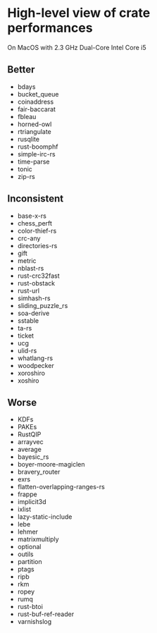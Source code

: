 # High-level view of crate performances

On MacOS with 2.3 GHz Dual-Core Intel Core i5

## Better

- bdays
- bucket_queue
- coinaddress
- fair-baccarat
- fbleau
- horned-owl
- rtriangulate
- rusqlite
- rust-boomphf
- simple-irc-rs
- time-parse
- tonic
- zip-rs

## Inconsistent

- base-x-rs
- chess_perft
- color-thief-rs
- crc-any
- directories-rs
- gift
- metric
- nblast-rs
- rust-crc32fast
- rust-obstack
- rust-url
- simhash-rs
- sliding_puzzle_rs
- soa-derive
- sstable
- ta-rs
- ticket
- ucg
- ulid-rs
- whatlang-rs
- woodpecker
- xoroshiro
- xoshiro

## Worse

- KDFs
- PAKEs
- RustQIP
- arrayvec
- average
- bayesic_rs
- boyer-moore-magiclen
- bravery_router
- exrs
- flatten-overlapping-ranges-rs
- frappe
- implicit3d
- ixlist
- lazy-static-include
- lebe
- lehmer
- matrixmultiply
- optional
- outils
- partition
- ptags
- ripb
- rkm
- ropey
- rumq
- rust-btoi
- rust-buf-ref-reader
- varnishslog
